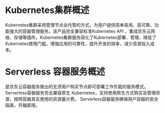 # Kubernetes集群概述

Kubernetes集群采用管理节点全托管的方式，为用户提供简单易用、高可靠、功能强大的容器管理服务。该产品完全兼容标准Kubernetes API ，集成京东云网络、存储等插件。Kubernetes集群服务简化了Kubernetes部署、管理，降低了Kubernetes使用门槛，增强应用的可靠性，提升开发的效率，减少资源投入成本。

# Serverless 容器服务概述
是京东云容器服务推出的无须用户购买节点即可部署工作负载的服务模式。Serverless容器服务完全兼容原生 Kubernetes，支持使用原生方式购买及管理资源，按照容器真实使用的资源量计费。
Serverless容器服务确保用户容器的安全隔离，开箱即用。
